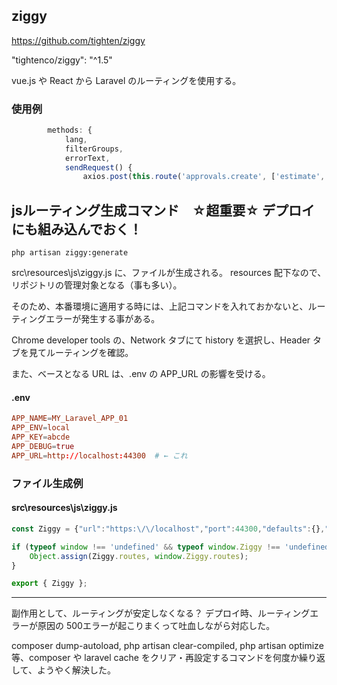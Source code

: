 ## ziggy
https://github.com/tighten/ziggy


"tightenco/ziggy": "^1.5"


vue.js や React から Laravel のルーティングを使用する。


### 使用例
```js
        methods: {
            lang,
            filterGroups,
            errorText,
            sendRequest() {
                axios.post(this.route('approvals.create', ['estimate', this.id]), {
```


## jsルーティング生成コマンド　☆超重要☆ デプロイにも組み込んでおく！
```
php artisan ziggy:generate
```

src\resources\js\ziggy.js に、ファイルが生成される。
resources 配下なので、リポジトリの管理対象となる（事も多い）。

そのため、本番環境に適用する時には、上記コマンドを入れておかないと、ルーティングエラーが発生する事がある。

Chrome developer tools の、Network タブにて history を選択し、Header タブを見てルーティングを確認。

また、ベースとなる URL は、.env の APP_URL の影響を受ける。

#### .env
```conf
APP_NAME=MY_Laravel_APP_01
APP_ENV=local
APP_KEY=abcde
APP_DEBUG=true
APP_URL=http://localhost:44300  # ← これ
```



### ファイル生成例

#### src\resources\js\ziggy.js
```js
const Ziggy = {"url":"https:\/\/localhost","port":44300,"defaults":{},"routes":{"approvals.latest":{"uri":"approvals\/{mode}\/{id}\/latest","methods":["GET","HEAD"]},"approvals.create":{"uri":"approvals\/{mode}\/{id}\/create","methods":["POST"]},"approvals.history":{"uri":"approvals\/{mode}\/{id}\/history","methods":["GET","HEAD"]}}};

if (typeof window !== 'undefined' && typeof window.Ziggy !== 'undefined') {
    Object.assign(Ziggy.routes, window.Ziggy.routes);
}

export { Ziggy };
```

_________________________________________________________________________________________

副作用として、ルーティングが安定しなくなる？
デプロイ時、ルーティングエラーが原因の 500エラーが起こりまくって吐血しながら対応した。

composer dump-autoload, php artisan clear-compiled, php artisan optimize 等、composer や laravel cache をクリア・再設定するコマンドを何度か繰り返して、ようやく解決した。




